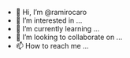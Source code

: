 - 👋 Hi, I’m @ramirocaro
- 👀 I’m interested in ...
- 🌱 I’m currently learning ...
- 💞️ I’m looking to collaborate on ...
- 📫 How to reach me ...

<!---
ramirocaro/ramirocaro is a ✨ special ✨ repository because its `README.md` (this file) appears on your GitHub profile.
You can click the Preview link to take a look at your changes.
--->
